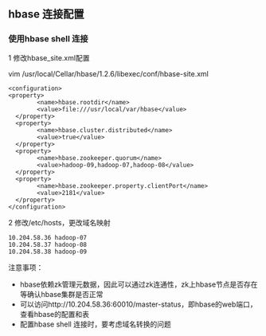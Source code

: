 ## hbase 连接配置

### 使用hbase shell 连接

1 修改hbase_site.xml配置

vim /usr/local/Cellar/hbase/1.2.6/libexec/conf/hbase-site.xml

```
<configuration>
<property>
        <name>hbase.rootdir</name>
        <value>file:///usr/local/var/hbase</value>
  </property>
  <property>
        <name>hbase.cluster.distributed</name>
        <value>true</value>
  </property>
  <property>
        <name>hbase.zookeeper.quorum</name>
        <value>hadoop-09,hadoop-07,hadoop-08</value>
  </property>
  <property>
        <name>hbase.zookeeper.property.clientPort</name>
        <value>2181</value>
  </property>
</configuration>

```

2 修改/etc/hosts，更改域名映射

```
10.204.58.36 hadoop-07
10.204.58.37 hadoop-08
10.204.58.38 hadoop-09

```

注意事项：

* hbase依赖zk管理元数据，因此可以通过zk连通性，zk上hbase节点是否存在等确认hbase集群是否正常
* 可以访问http://10.204.58.36:60010/master-status，即hbase的web端口，查看hbase的配置和表
* 配置hbase shell 连接时，要考虑域名转换的问题
